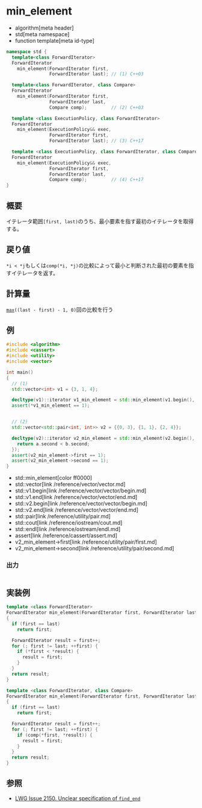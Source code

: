 # min_element
* algorithm[meta header]
* std[meta namespace]
* function template[meta id-type]

```cpp
namespace std {
  template<class ForwardIterator>
  ForwardIterator
    min_element(ForwardIterator first,
                ForwardIterator last); // (1) C++03

  template<class ForwardIterator, class Compare>
  ForwardIterator
    min_element(ForwardIterator first,
                ForwardIterator last,
                Compare comp);         // (2) C++03

  template <class ExecutionPolicy, class ForwardIterator>
  ForwardIterator
    min_element(ExecutionPolicy&& exec,
                ForwardIterator first,
                ForwardIterator last); // (3) C++17

  template <class ExecutionPolicy, class ForwardIterator, class Compare>
  ForwardIterator
    min_element(ExecutionPolicy&& exec,
                ForwardIterator first,
                ForwardIterator last,
                Compare comp);         // (4) C++17
}
```

## 概要
イテレータ範囲`[first, last)`のうち、最小要素を指す最初のイテレータを取得する。


## 戻り値
`*i < *j`もしくは`comp(*i, *j)`の比較によって最小と判断された最初の要素を指すイテレータを返す。


## 計算量
[`max`](/reference/algorithm/max.md)`((last - first) - 1, 0)`回の比較を行う


## 例
```cpp example
#include <algorithm>
#include <cassert>
#include <utility>
#include <vector>

int main()
{
  // (1)
  std::vector<int> v1 = {3, 1, 4};

  decltype(v1)::iterator v1_min_element = std::min_element(v1.begin(), v1.end());
  assert(*v1_min_element == 1);


  // (2)
  std::vector<std::pair<int, int>> v2 = {{0, 3}, {1, 1}, {2, 4}};

  decltype(v2)::iterator v2_min_element = std::min_element(v2.begin(), v2.end(), [](const auto& a, const auto& b) {
    return a.second < b.second;
  });
  assert(v2_min_element->first == 1);
  assert(v2_min_element->second == 1);
}
```
* std::min_element[color ff0000]
* std::vector[link /reference/vector/vector.md]
* std::v1.begin[link /reference/vector/vector/begin.md]
* std::v1.end[link /reference/vector/vector/end.md]
* std::v2.begin[link /reference/vector/vector/begin.md]
* std::v2.end[link /reference/vector/vector/end.md]
* std::pair[link /reference/utility/pair.md]
* std::cout[link /reference/iostream/cout.md]
* std::endl[link /reference/ostream/endl.md]
* assert[link /reference/cassert/assert.md]
* v2_min_element->first[link /reference/utility/pair/first.md]
* v2_min_element->second[link /reference/utility/pair/second.md]

### 出力
```
```

## 実装例
```cpp
template <class ForwardIterator>
ForwardIterator min_element(ForwardIterator first, ForwardIterator last)
{
  if (first == last)
    return first;

  ForwardIterator result = first++;
  for (; first != last; ++first) {
    if (*first < *result) {
      result = first;
    }
  }
  return result;
}

template <class ForwardIterator, class Compare>
ForwardIterator min_element(ForwardIterator first, ForwardIterator last, Compare comp)
{
  if (first == last)
    return first;

  ForwardIterator result = first++;
  for (; first != last; ++first) {
    if (comp(*first, *result)) {
      result = first;
    }
  }
  return result;
}
```

## 参照
- [LWG Issue 2150. Unclear specification of `find_end`](http://www.open-std.org/jtc1/sc22/wg21/docs/lwg-defects.html#2150)
